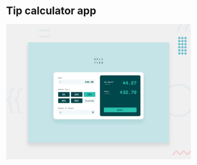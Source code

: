 # Tip calculator app

![Design preview for the Tip calculator app coding challenge](./public/desktop-preview.jpg)
